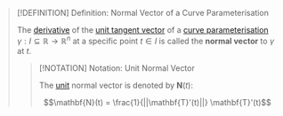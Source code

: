 >[!DEFINITION] Definition: Normal Vector of a Curve Parameterisation
>
>The [derivative](Differentiability%20of%20Curve%20Parameterisations.md) of the [unit tangent vector](Unit%20Tangent%20Vector.md) of a [curve parameterisation](../Curve%20Parameterisation.md) $\gamma: I \subseteq \mathbb{R} \to \mathbb{R}^n$ at a specific point $t \in I$ is called the **normal vector** to $\gamma$ at $t$.
>
>>[!NOTATION] Notation: Unit Normal Vector
>>
>>The [unit](../../../../Algebra/Linear%20Algebra/Vector%20Spaces/Unit%20Vector.md) normal vector is denoted by $\mathbf{N}(t)$:
>>
>>$$\mathbf{N}(t) = \frac{1}{||\mathbf{T}'(t)||} \mathbf{T}'(t)$$
>>
>